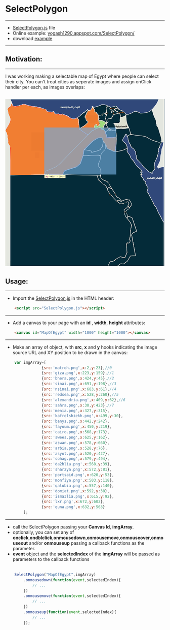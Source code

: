 #	SelectPolygon
----

+	[SelectPolygon.js](js/SelectPolygon.js) file
+	Online example: [yogash1290.appspot.com/SelectPolygon/](http://yogash1290.appspot.com/SelectPolygon/index.html)
+	download [example](https://github.com/yoga1290/SelectPolygonJS/blob/master/example.zip)

----
##	Motivation:
----

I was working making a selectable map of Egypt where people can select their city.
You can't treat cities as seperate images and assign onClick handler per each, as images overlaps:

![readme.png](readme/readme.png)
-----


##	Usage:
----

+	Import the [SelectPolygon.js](js/SelectPolygon.js) in the HTML header:

```html
	<script src="SelectPolygon.js"></script>
```


-----
+	Add a canvas to your page with an **id** , **width**, **height** attributes:

```html
	<canvas id="MapOfEgypt" width="1000" height="1000"></canvas>
```

-----
+	Make an array of object, with **src**, **x** and **y** hooks indicating the image source URL and XY position to be drawn in the canvas:

```javascript
	var imgArray=[
				{src:'matroh.png',x:2,y:23},//0
				{src:'giza.png',x:223,y:159},//1
				{src:'bhera.png',x:424,y:45},//2
				{src:'sinai.png',x:691,y:198},//3
				{src:'nsinai.png',x:683,y:61},//4
				{src:'redsea.png',x:528,y:260},//5
				{src:'alexandria.png',x:409,y:62},//6
				{src:'sahra.png',x:30,y:423},//7
				{src:'menia.png',x:327,y:315},
				{src:'kafrelshiekh.png',x:499,y:30},
				{src:'banys.png',x:442,y:242},
				{src:'fayoum.png',x:450,y:219},
				{src:'cairo.png',x:568,y:173},
				{src:'swees.png',x:625,y:162},
				{src:'aswan.png',x:578,y:660},
				{src:'arbia.png',x:528,y:76},
				{src:'asyot.png',x:520,y:427},
				{src:'sohag.png',x:579,y:494},
				{src:'da2hlia.png',x:568,y:39},
				{src:'shar2ya.png',x:572,y:81},
				{src:'portsaid.png',x:620,y:53},
				{src:'monfiya.png',x:503,y:118},
				{src:'qalubia.png',x:557,y:140},
				{src:'domiat.png',x:592,y:38},
				{src:'isma3lia.png',x:615,y:92},
				{src:'lxr.png',x:672,y:602},
				{src:'quna.png',x:632,y:563}
		];
```

-----
+	call the SelectPolygon passing your **Canvas Id**, **imgArray**.
+	optionally, you can set any of **onclick**,**ondblclick**,**onmousedown**,**onmousemove**,**onmouseover**,**onmouseout** and/or **onmouseup** passing a callback functions as the parameter.
+	**event** object and the **selectedIndex** of the **imgArray** will be passed as parameters to the callback functions

```javascript

	SelectPolygon("MapOfEgypt",imgArray)
		.onmousedown(function(event,selectedIndex){
			// ...
		})
		.onmousemove(function(event,selectedIndex){
			// ...
		})
		.onmouseup(function(event,selectedIndex){
			// ...
		});

```
